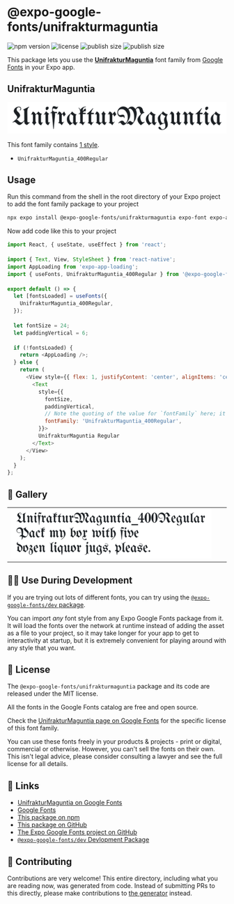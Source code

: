 # @expo-google-fonts/unifrakturmaguntia

![npm version](https://flat.badgen.net/npm/v/@expo-google-fonts/unifrakturmaguntia)
![license](https://flat.badgen.net/github/license/expo/google-fonts)
![publish size](https://flat.badgen.net/packagephobia/install/@expo-google-fonts/unifrakturmaguntia)
![publish size](https://flat.badgen.net/packagephobia/publish/@expo-google-fonts/unifrakturmaguntia)

This package lets you use the [**UnifrakturMaguntia**](https://fonts.google.com/specimen/UnifrakturMaguntia) font family from [Google Fonts](https://fonts.google.com/) in your Expo app.

## UnifrakturMaguntia

![UnifrakturMaguntia](./font-family.png)

This font family contains [1 style](#-gallery).

- `UnifrakturMaguntia_400Regular`

## Usage

Run this command from the shell in the root directory of your Expo project to add the font family package to your project
```sh
npx expo install @expo-google-fonts/unifrakturmaguntia expo-font expo-app-loading
```

Now add code like this to your project
```js
import React, { useState, useEffect } from 'react';

import { Text, View, StyleSheet } from 'react-native';
import AppLoading from 'expo-app-loading';
import { useFonts, UnifrakturMaguntia_400Regular } from '@expo-google-fonts/unifrakturmaguntia';

export default () => {
  let [fontsLoaded] = useFonts({
    UnifrakturMaguntia_400Regular,
  });

  let fontSize = 24;
  let paddingVertical = 6;

  if (!fontsLoaded) {
    return <AppLoading />;
  } else {
    return (
      <View style={{ flex: 1, justifyContent: 'center', alignItems: 'center' }}>
        <Text
          style={{
            fontSize,
            paddingVertical,
            // Note the quoting of the value for `fontFamily` here; it expects a string!
            fontFamily: 'UnifrakturMaguntia_400Regular',
          }}>
          UnifrakturMaguntia Regular
        </Text>
      </View>
    );
  }
};

```

## 🔡 Gallery


||||
|-|-|-|
|![UnifrakturMaguntia_400Regular](./UnifrakturMaguntia_400Regular.ttf.png)||||


## 👩‍💻 Use During Development

If you are trying out lots of different fonts, you can try using the [`@expo-google-fonts/dev` package](https://github.com/expo/google-fonts/tree/master/font-packages/dev#readme).

You can import *any* font style from any Expo Google Fonts package from it. It will load the fonts
over the network at runtime instead of adding the asset as a file to your project, so it may take longer
for your app to get to interactivity at startup, but it is extremely convenient
for playing around with any style that you want.

## 📖 License

The `@expo-google-fonts/unifrakturmaguntia` package and its code are released under the MIT license.

All the fonts in the Google Fonts catalog are free and open source.

Check the [UnifrakturMaguntia page on Google Fonts](https://fonts.google.com/specimen/UnifrakturMaguntia) for the specific license of this font family.

You can use these fonts freely in your products & projects - print or digital, commercial or otherwise. However, you can't sell the fonts on their own. This isn't legal advice, please consider consulting a lawyer and see the full license for all details.

## 🔗 Links

- [UnifrakturMaguntia on Google Fonts](https://fonts.google.com/specimen/UnifrakturMaguntia)
- [Google Fonts](https://fonts.google.com/)
- [This package on npm](https://www.npmjs.com/package/@expo-google-fonts/unifrakturmaguntia)
- [This package on GitHub](https://github.com/expo/google-fonts/tree/master/font-packages/unifrakturmaguntia)
- [The Expo Google Fonts project on GitHub](https://github.com/expo/google-fonts)
- [`@expo-google-fonts/dev` Devlopment Package](https://github.com/expo/google-fonts/tree/master/font-packages/dev)

## 🤝 Contributing

Contributions are very welcome! This entire directory, including what you are reading now, was generated from code. Instead of submitting PRs to this directly, please make contributions to [the generator](https://github.com/expo/google-fonts/tree/master/packages/generator) instead.
